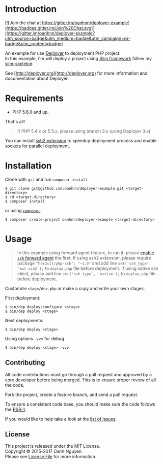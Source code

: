 # Introduction

[![Join the chat at https://gitter.im/oanhnn/deployer-example](https://badges.gitter.im/Join%20Chat.svg)](https://gitter.im/oanhnn/deployer-example?utm_source=badge&utm_medium=badge&utm_campaign=pr-badge&utm_content=badge)

An example for use [Deployer](http://deployer.org) to deployment PHP project.   
In this example, i'm will deploy a project using [Slim framework](https://github.com/slimphp/Slim) follow my [slim-skeleton](https://github.com/oanhnn/slim-skeleton)

See [http://deployer.org](http://deployer.org) for more information and documentation about Deployer.

# Requirements

* PHP 5.6.0 and up.

That's all!

> If PHP 5.4.x or 5.5.x, please using branch 3.x (using Deployer 3.x)

You can install [ssh2 extension](http://php.net/manual/en/book.ssh2.php) to speedup deployment process and
enable [sockets](http://php.net/manual/en/book.sockets.php) for parallel deployment.


# Installation

Clone with `git` and run `composer install`

```shell
$ git clone git@github.com:oanhnn/deployer-example.git <target-directory>
$ cd <target-directory>
$ composer install
```

or using [`composer`](http://getcomposer.org)

```shell
$ composer create-project oanhnn/deployer-example <target-directory>
```

# Usage

> In this example using forward agent feature, to run it, please [enable `ssh` forward agent](https://github.com/oanhnn/deployer-example/blob/master/docs/enable-feature-ssh-forward-agent.md) the first.
> If using ssh2 extension, please require package `"herzult/php-ssh": "~1.0"` and add line `set('ssh_type', 'ext-ssh2');` to `deploy.php` file before deployment.
> If using native ssh client, please add line `set('ssh_type', 'native');` to `deploy.php` file before deployment.

Customize `stage/dev.php` or make a copy and write your own stages.

First deployment:  
```shell
$ bin/dep deploy:configure <stage>
$ bin/dep deploy <stage>
```

Next deployments:
```shell
$ bin/dep deploy <stage>
```

Using options `-vvv` for debug
```shell
$ bin/dep deploy <stage> -vvv
```

Contributing
------------
All code contributions must go through a pull request and approved by a core developer before being merged.
This is to ensure proper review of all the code.

Fork the project, create a feature branch, and send a pull request.

To ensure a consistent code base, you should make sure the code follows
the [PSR-1](https://github.com/php-fig/fig-standards/blob/master/accepted/PSR-1-basic-coding-standard.md).

If you would like to help take a look at the [list of issues](https://github.com/oanhnn/deployer-example/issues).

License
-------
This project is released under the MIT License.   
Copyright © 2015-2017 Oanh Nguyen.   
Please see [License File](LICENSE.md) for more information.
